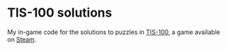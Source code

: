# TIS-100 solutions

My in-game code for the solutions to puzzles in [TIS-100], a game available on [Steam].

[TIS-100]: http://www.zachtronics.com/tis-100/
[Steam]: http://store.steampowered.com/app/370360/TIS100/
